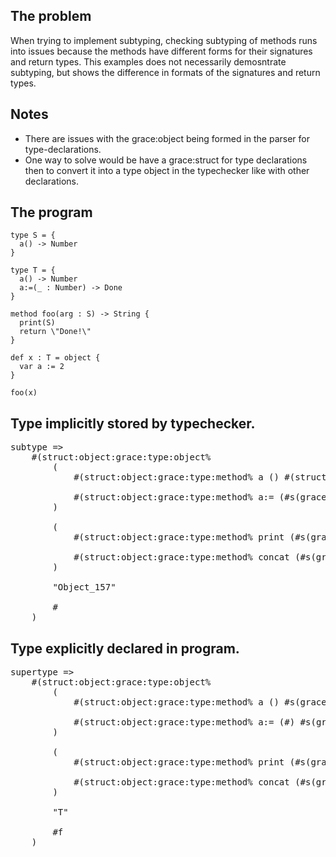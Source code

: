 ## The problem

When trying to implement subtyping, checking subtyping of methods runs into issues because the methods have different forms for their signatures and return types. This examples does not necessarily demosntrate subtyping, but shows the difference in formats of the signatures and return types.

## Notes

- There are issues with the grace:object being formed in the parser for type-declarations.
- One way to solve would be have a grace:struct for type declarations then to convert it into a type object in the typechecker like with other declarations.

## The program

    type S = {
      a() -> Number
    }

    type T = {
      a() -> Number
      a:=(_ : Number) -> Done
    }

    method foo(arg : S) -> String {
      print(S)
      return \"Done!\"
    }

    def x : T = object {
      var a := 2
    }

    foo(x)
    

## Type implicitly stored by typechecker.

<pre>
subtype =>
    #(struct:object:grace:type:object%
        (
            #(struct:object:grace:type:method% a () #(struct:object:grace:type:dynamic*% () (#(struct:object:grace:type:method% print (#s(grace:identifier "other" #s(grace:identifier "Top" #f))) #s(grace:identifier "Done" #f)) #(struct:object:grace:type:method% concat (#s(grace:identifier "other" #s(grace:identifier "Top" #f))) #s(grace:identifier "String" #f)))))

            #(struct:object:grace:type:method% a:= (#s(grace:identifier "_" #(struct:object:grace:type:dynamic*% () (#(struct:object:grace:type:method% print (#s(grace:identifier "other" #s(grace:identifier "Top" #f))) #s(grace:identifier "Done" #f)) #(struct:object:grace:type:method% concat (#s(grace:identifier "other" #s(grace:identifier "Top" #f))) #s(grace:identifier "String" #f)))))) #(struct:object:grace:type:done% () (#(struct:object:grace:type:method% print (#s(grace:identifier "other" #s(grace:identifier "Top" #f))) #s(grace:identifier "Done" #f)) #(struct:object:grace:type:method% concat (#s(grace:identifier "other" #s(grace:identifier "Top" #f))) #s(grace:identifier "String" #f)))))
        )

        (
            #(struct:object:grace:type:method% print (#s(grace:identifier "other" #s(grace:identifier "Top" #f))) #s(grace:identifier "Done" #f))

            #(struct:object:grace:type:method% concat (#s(grace:identifier "other" #s(grace:identifier "Top" #f))) #s(grace:identifier "String" #f))
        )

        "Object_157"

        #<procedure:parameter-procedure>
    )
</pre>


## Type explicitly declared in program.

<pre>
supertype =>
    #(struct:object:grace:type:object%
        (
            #(struct:object:grace:type:method% a () #s(grace:identifier "Number" #f))

            #(struct:object:grace:type:method% a:= (#<syntax::65 #s(grace:identifier "_" #s(gr...>) #s(grace:identifier "Done" #f))))
        )

        (
            #(struct:object:grace:type:method% print (#s(grace:identifier "other" #s(grace:identifier "Top" #f))) #s(grace:identifier "Done" #f))

            #(struct:object:grace:type:method% concat (#s(grace:identifier "other" #s(grace:identifier "Top" #f))) #s(grace:identifier "String" #f))
        )

        "T"

        #f
    )
</pre>
